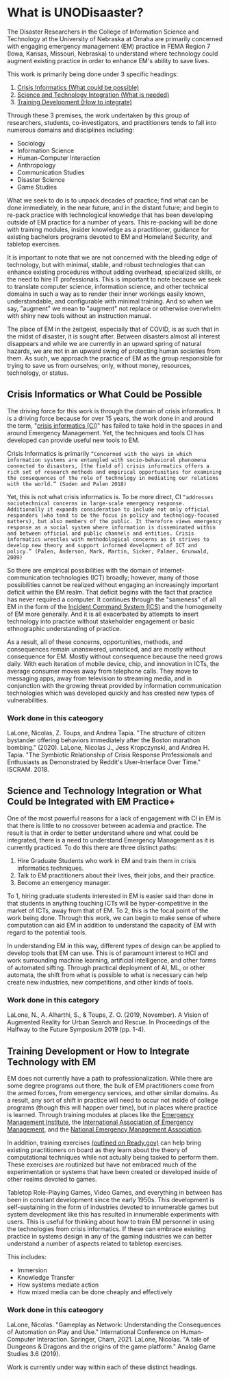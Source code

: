 # What is UNODisaaster?

The Disaster Researchers in the College of Information Science and Technology at the University of Nebraska at Omaha are primarily concerned with engaging emergency management (EM) practice in FEMA Region 7 (Iowa, Kansas, Missouri, Nebraska) to understand where technology could augment existing practice in order to enhance EM's ability to save lives. 

This work is primarily being done under 3 specific headings: 

1. [Crisis Informatics (What could be possible)](#CI-What)
2. [Science and Technology Integration (What is needed)](#STISIG)
3. [Training Development (How to integrate)](#Training)

Through these 3 premises, the work undertaken by this group of researchers, students, co-investigators, and practitioners tends to fall into numerous domains and disciplines including: 

* Sociology
* Information Science
* Human-Computer Interaction
* Anthropology
* Communication Studies
* Disaster Science
* Game Studies

What we seek to do is to unpack decades of practice; find what can be done immediately, in the near future, and in the distant future; and begin to re-pack practice with technological knowledge that has been developing outside of EM practice for a number of years. This re-packing will be done with training modules, insider knowledge as a practitioner, guidance for existing bachelors programs devoted to EM and Homeland Security, and tabletop exercises. 

It is important to note that we are not concerned with the bleeding edge of technology, but with minimal, stable, and robust technologies that can enhance existing procedures without adding overhead, specialized skills, or the need to hire IT professionals. This is important to note because we seek to translate computer science, information science, and other technical domains in such a way as to render their inner workings easily known, understandable, and configurable with minimal training. And so when we say, "augment" we mean to "augment" not replace or otherwise overwhelm with shiny new tools without an instruction manual. 

The place of EM in the zeitgeist, especially that of COVID, is as such that in the midst of disaster, it is sought after. Between disasters almost all interest disappears and while we are currently in an upward spring of natural hazards, we are not in an upward swing of protecting human societies from them. As such, we approach the practice of EM as the group responsible for trying to save us from ourselves; only, without money, resources, technology, or status.

<a name="CI-What"></a>
## Crisis Informatics or What Could be Possible

The driving force for this work is through the domain of crisis informatics. It is a driving force because for over 15 years, the work done in and around the term, "[crisis informatics (CI)](https://tinyurl.com/crisisinformatics)" has failed to take hold in the spaces in and around Emergency Management. Yet, the techniques and tools CI has developed can provide useful new tools to EM. 

Crisis Informatics is primarily `“Concerned with the ways in which information systems are entangled with socio-behavioral phenomena connected to disasters, [the field of] crisis informatics offers a rich set of research methods and empirical opportunities for examining the consequences of the role of technology in mediating our relations with the world.” (Soden and Palen 2018)`

Yet, this is not what crisis informatics is. To be more direct, CI `“addresses sociotechnical concerns in large-scale emergency response. Additionally it expands consideration to include not only official responders (who tend to be the focus in policy and technology-focused matters), but also members of the public. It therefore views emergency response as a social system where information is disseminated within and between official and public channels and entities. Crisis informatics wrestles with methodological concerns as it strives to develop new theory and support informed development of ICT and policy.” (Palen, Anderson, Mark, Martin, Sicker, Palmer, Grunwald, 2009)`

So there are empirical possibilities with the domain of internet-communication technologies (ICT) broadly; however, many of those possibilities cannot be realized without engaging an increasingly important deficit within the EM realm. That deficit begins with the fact that practice has never required a computer. It continues through the "sameness" of all EM in the form of the [Incident Command System (ICS)](https://training.fema.gov/is/courseoverview.aspx?code=is-100.c) and the homogeneity of EM more generally. And it is all exacerbated by attempts to insert technology into practice without stakeholder engagement or basic ethnographic understanding of practice. 

As a result, all of these concerns, opportunities, methods, and consequences remain unanswered, unnoticed, and are mostly without consequence for EM. Mostly without consequence because the need grows daily. With each iteration of mobile device, chip, and innovation in ICTs, the average consumer moves away from telephone calls. They move to messaging apps, away from television to streaming media, and in conjunction with the growing threat provided by information communication technologies which was developed quickly and has created new types of vulnerabilities. 

### Work done in this cateogory
LaLone, Nicolas, Z. Toups, and Andrea Tapia. "The structure of citizen bystander offering behaviors immediately after the Boston marathon bombing." (2020).
LaLone, Nicolas J., Jess Kropczynski, and Andrea H. Tapia. "The Symbiotic Relationship of Crisis Response Professionals and Enthusiasts as Demonstrated by Reddit's User-Interface Over Time." ISCRAM. 2018.


<a name="STISIG"></a>
## Science and Technology Integration or What Could be Integrated with EM Practice+

One of the most powerful reasons for a lack of engagement with CI in EM is that there is little to no crossover between academia and practice. The result is that in order to better understand where and what could be integrated, there is a need to understand Emergency Management as it is currently practiced. To do this there are three distinct paths: 

1. Hire Graduate Students who work in EM and train them in crisis informatics techniques. 
2. Talk to EM practitioners about their lives, their jobs, and their practice. 
3. Become an emergency manager.

To 1, hiring graduate students interested in EM is easier said than done in that students in anything touching ICTs will be hyper-competitive in the market of ICTs, away from that of EM. To 2, this is the focal point of the work being done. Through this work, we can begin to make sense of where computation can aid EM in addition to understand the capacity of EM with regard to the potential tools. 

In understanding EM in this way, different types of design can be applied to develop tools that EM can use. This is of paramount interest to HCI and work surrounding machine learning, artificial intelligence, and other forms of automated sifting. Through practical deployment of AI, ML, or other automata, the shift from what is possible to what is necessary can help create new industries, new competitions, and other kinds of tools.

### Work done in this category
LaLone, N., A. Alharthi, S., & Toups, Z. O. (2019, November). A Vision of Augmented Reality for Urban Search and Rescue. In Proceedings of the Halfway to the Future Symposium 2019 (pp. 1-4).


<a name="Training"></a>
## Training Development or How to Integrate Technology with EM

EM does not currently have a path to professionalization. While there are some degree programs out there, the bulk of EM practitioners come from the armed forces, from emergency services, and other similar domains. As a result, any sort of shift in practice will need to occur not inside of college programs (though this will happen over time), but in places where practice is learned. Through training modules at places like the [Emergency Management Institute](https://training.fema.gov/emi.aspx), the [International Association of Emergency Management](https://www.iaem.org/), and the [National Emergency Management Association](https://www.nemaweb.org/).

In addition, training exercises [(outlined on Ready.gov)](https://www.ready.gov/exercises) can help bring existing practitioners on board as they learn about the theory of computational techniques while not actually being tasked to perform them. These exercises are routinized but have not embraced much of the experimentation or systems that have been created or developed inside of other realms devoted to games. 

Tabletop Role-Playing Games, Video Games, and everything in between has been in constant development since the early 1950s. This development is self-sustaining in the form of industries devoted to innumerable games but system development like this has resulted in innumerable experiments with users. This is useful for thinking about how to train EM personnel in using the technologies from crisis informatics. If these can embrace existing practice in systems design in any of the gaming industries we can better understand a number of aspects related to tabletop exercises. 

This includes: 

* Immersion
* Knowledge Transfer
* How systems mediate action
* How mixed media can be done cheaply and effectively

### Work done in this cateogory
LaLone, Nicolas. "Gameplay as Network: Understanding the Consequences of Automation on Play and Use." International Conference on Human-Computer Interaction. Springer, Cham, 2021.
LaLone, Nicolas. "A tale of Dungeons & Dragons and the origins of the game platform." Analog Game Studies 3.6 (2019).

Work is currently under way within each of these distinct headings. 
